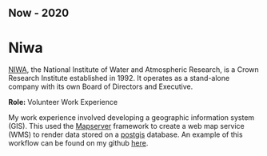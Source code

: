 ## Now - 2020

# Niwa

[NIWA](https://niwa.co.nz/about/our-company), the National Institute of Water and Atmospheric Research, is a Crown Research Institute established in 1992. It operates as a stand-alone company with its own Board of Directors and Executive.

**Role:** Volunteer Work Experience

My work experience involved developing a geographic information system (GIS). This used the [Mapserver](https://mapserver.org/) framework to create a web map service (WMS) to render data stored on a [postgis](https://postgis.net/) database. An example of this workflow can be found on my github [here](https://github.com/woodRock/solid-waffle).
